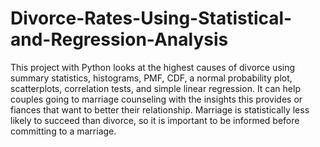 # Divorce-Rates-Using-Statistical-and-Regression-Analysis
This project with Python looks at the highest causes of divorce using summary 
statistics, histograms, PMF, CDF, a normal probability plot, scatterplots, correlation 
tests, and simple linear regression. It can help couples going to marriage counseling
with the insights this provides or fiances that want to better their relationship. Marriage is statistically less likely to succeed than divorce, so it is important to 
be informed before committing to a marriage.

